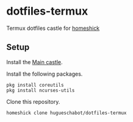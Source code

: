 # dotfiles-termux

Termux dotfiles castle for [homeshick](https://github.com/andsens/homeshick)

## Setup

Install the [Main castle](https://github.com/hugueschabot/dotfiles).

Install the following packages.

    pkg install coreutils
    pkg install ncurses-utils

Clone this repository.

    homeshick clone hugueschabot/dotfiles-termux
